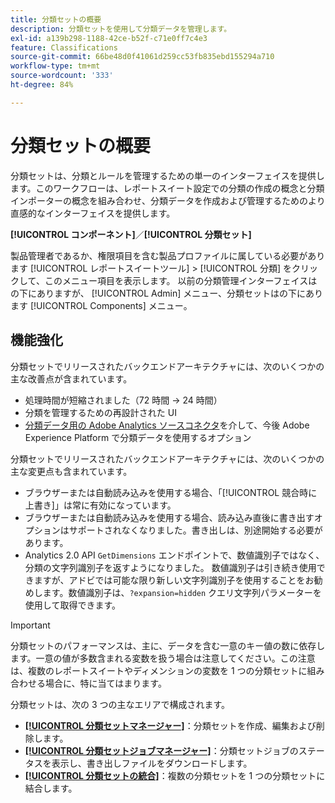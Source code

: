 ```yaml
---
title: 分類セットの概要
description: 分類セットを使用して分類データを管理します。
exl-id: a139b298-1188-42ce-b52f-c71e0ff7c4e3
feature: Classifications
source-git-commit: 66be48d0f41061d259cc53fb835ebd155294a710
workflow-type: tm+mt
source-wordcount: '333'
ht-degree: 84%

---
```


# 分類セットの概要

分類セットは、分類とルールを管理するための単一のインターフェイスを提供します。このワークフローは、レポートスイート設定での分類の作成の概念と分類インポーターの概念を組み合わせ、分類データを作成および管理するためのより直感的なインターフェイスを提供します。

**[!UICONTROL コンポーネント]**／**[!UICONTROL 分類セット]**

製品管理者であるか、権限項目を含む製品プロファイルに属している必要があります [!UICONTROL レポートスイートツール] > [!UICONTROL 分類] をクリックして、このメニュー項目を表示します。 以前の分類管理インターフェイスはの下にありますが、 [!UICONTROL Admin] メニュー、分類セットはの下にあります [!UICONTROL Components] メニュー。

## 機能強化

分類セットでリリースされたバックエンドアーキテクチャには、次のいくつかの主な改善点が含まれています。

* 処理時間が短縮されました（72 時間 → 24 時間）
* 分類を管理するための再設計された UI
* [分類データ用の Adobe Analytics ソースコネクタ](https://experienceleague.adobe.com/en/docs/experience-platform/sources/connectors/adobe-applications/classifications)を介して、今後 Adobe Experience Platform で分類データを使用するオプション

分類セットでリリースされたバックエンドアーキテクチャには、次のいくつかの主な変更点も含まれています。

* ブラウザーまたは自動読み込みを使用する場合、「[!UICONTROL 競合時に上書き]」は常に有効になっています。
* ブラウザーまたは自動読み込みを使用する場合、読み込み直後に書き出すオプションはサポートされなくなりました。書き出しは、別途開始する必要があります。
* Analytics 2.0 API `GetDimensions` エンドポイントで、数値識別子ではなく、分類の文字列識別子を返すようになりました。 数値識別子は引き続き使用できますが、アドビでは可能な限り新しい文字列識別子を使用することをお勧めします。数値識別子は、`?expansion=hidden` クエリ文字列パラメーターを使用して取得できます。

>[!IMPORTANT]
>
>分類セットのパフォーマンスは、主に、データを含む一意のキー値の数に依存します。一意の値が多数含まれる変数を扱う場合は注意してください。この注意は、複数のレポートスイートやディメンションの変数を 1 つの分類セットに組み合わせる場合に、特に当てはまります。

分類セットは、次の 3 つの主なエリアで構成されます。

* [**[!UICONTROL 分類セットマネージャー]**](manage/set-manager.md)：分類セットを作成、編集および削除します。
* [**[!UICONTROL 分類セットジョブマネージャー]**](job-manager.md)：分類セットジョブのステータスを表示し、書き出しファイルをダウンロードします。
* [**[!UICONTROL 分類セットの統合]**](consolidations/manage.md)：複数の分類セットを 1 つの分類セットに結合します。
